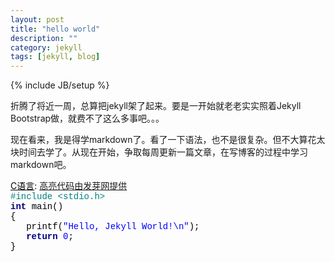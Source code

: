 ```yaml
---
layout: post
title: "hello world"
description: ""
category: jekyll 
tags: [jekyll, blog]
---
```


{% include JB/setup %}

折腾了将近一周，总算把jekyll架了起来。要是一开始就老老实实照着Jekyll Bootstrap做，就费不了这么多事吧。。。

现在看来，我是得学markdown了。看了一下语法，也不是很复杂。但不大算花太块时间去学了。从现在开始，争取每周更新一篇文章，在写博客的过程中学习markdown吧。

<div style="background:#fdfdfd;color:black;"><u>C语言</u>: <a href="http://fayaa.com/code/">高亮代码由发芽网提供</a></div>
<div style="font-family: &quot;[object HTMLOptionElement]&quot;,&quot;Consolas&quot;,&quot;Lucida Console&quot;,&quot;Courier New&quot;; color: rgb(0, 0, 0);" class="source"><span style="color: rgb(0, 128, 128);">#include &lt;stdio.h&gt;</span><br><span style="color: rgb(0, 0, 128); font-weight: bold;">int</span> <span style="color: rgb(0, 0, 0);">main</span>()<br><span style="color: rgb(0, 0, 0);">{</span><br> &nbsp; &nbsp;<span style="color: rgb(0, 0, 0);">printf</span>(<span style="color: rgb(0, 0, 255);">&quot;Hello, Jekyll World!</span><span style="color: rgb(0, 0, 255);">\n</span><span style="color: rgb(0, 0, 255);">&quot;</span>);<br> &nbsp; &nbsp;<span style="color: rgb(0, 0, 128); font-weight: bold;">return</span> <span style="color: rgb(0, 0, 255);">0</span>;<br><span style="color: rgb(0, 0, 0);">}</span><br></div>

		    
